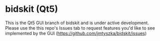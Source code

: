 # bidskit (Qt5)
This is the Qt5 GUI branch of bidskit and is under active development. Please use the this repo's Issues tab to request features you'd like to see implemented by the GUI (https://github.com/jmtyszka/bidskit/issues)
